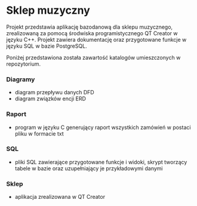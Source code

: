 # Sklep muzyczny

Projekt przedstawia aplikację bazodanową dla sklepu muzycznego, zrealizowaną za pomocą środwiska programistycznego QT Creator w języku C++. Projekt zawiera dokumentację oraz przygotowane funkcje w języku SQL w bazie PostgreSQL.

Poniżej przedstawiona została zawartość katalogów umieszczonych w repozytorium.

### Diagramy
- diagram przepływu danych DFD
- diagram związków encji ERD

### Raport
- program w języku C generujący raport wszystkich zamówień w postaci pliku w formacie txt

### SQL
- pliki SQL zawierające przygotowane funkcje i widoki, skrypt tworzący tabele w bazie oraz uzupełniający je przykładowymi danymi

### Sklep
- aplikacja zrealizowana w QT Creator
